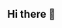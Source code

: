 ## Hi there 👋

<!--
**sahilsea/sahilsea** is a ✨ _special_ ✨ repository because its `README.md` (this file) appears on your GitHub profile.

Here are some ideas to get you started:

- 🔭 I’m currently working on Myself
- 🌱 I’m currently learning Machine learning and Blockchain.
- 👯 I’m looking to collaborate on Building supercool Projects
- 🤔 I’m looking for help with My Projects.
- 💬 Ask me about Linux/Python/Docker/Blockchain.
- 📫 How to reach me: look my socials.
- ⚡ Fun fact: I can read your mind.
-->
